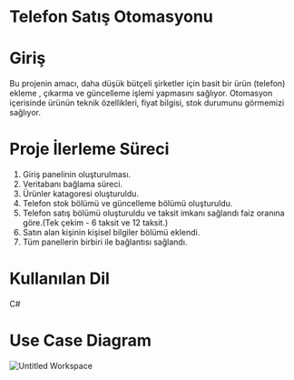 # Telefon Satış Otomasyonu 
# Giriş 
Bu projenin amacı, daha düşük bütçeli şirketler için basit bir ürün (telefon) ekleme , çıkarma ve güncelleme işlemi yapmasını sağlıyor.
Otomasyon içerisinde ürünün teknik özellikleri, fiyat bilgisi, stok durumunu görmemizi sağlıyor.

# Proje İlerleme Süreci
1. Giriş panelinin oluşturulması.
2. Veritabanı bağlama süreci.
3. Ürünler katagoresi oluşturuldu.
4. Telefon stok bölümü ve güncelleme bölümü oluşturuldu.
5. Telefon satış bölümü oluşturuldu ve taksit imkanı sağlandı faiz oranına göre.(Tek çekim - 6 taksit ve 12 taksit.)
6. Satın alan kişinin kişisel bilgiler bölümü eklendi.
7. Tüm panellerin birbiri ile bağlantısı sağlandı.

# Kullanılan Dil
C#


# Use Case Diagram
![Untitled Workspace](https://user-images.githubusercontent.com/101322048/165139739-c6cc5d8a-807d-49be-91e3-d56e12fbe4a4.png)

